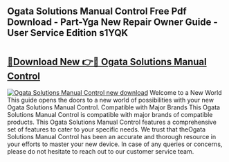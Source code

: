 ## Ogata Solutions Manual Control Free Pdf Download - Part-Yga New Repair Owner Guide - User Service Edition s1YQK

# <h2><a href="http://bc54066.oget.top/?id=Ogata+Solutions+Manual+Control">🔗Download New 👉🔴 Ogata Solutions Manual Control</a></h2>

[![Ogata Solutions Manual Control new download](https://i.imgur.com/5g1atiW.png)](http://bc54066.oget.top/?id=Ogata+Solutions+Manual+Control)
Welcome to a New World This guide opens the doors to a new world of possibilities with your new Ogata Solutions Manual Control. Compatible with Major Brands This Ogata Solutions Manual Control is compatible with major brands of compatible products. This Ogata Solutions Manual Control features a comprehensive set of features to cater to your specific needs. We trust that theOgata Solutions Manual Control has been an accurate and thorough resource in your efforts to master your new device. In case of any queries or concerns, please do not hesitate to reach out to our customer service team.
